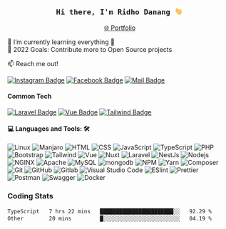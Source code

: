 <h3 align="center"><samp><strong>Hi there, I'm Ridho Danang </strong></samp> <img src="assets/images/waving-hand-joypixels.gif" width="20" alt="hi"></h3>
<p align="center"><a href="https://rdanang-dev.github.io" target="_blank">🌐 Portfolio</a>
</a></p>


🌱 I’m currently learning everything 🤣<br/>
🥅 2022 Goals: Contribute more to Open Source projects



:mailbox: Reach me out!

[![Instagram Badge](https://img.shields.io/badge/-@ikan__gondrong-e84393?style=for-the-badge&labelColor=e84393&logo=instagram&logoColor=white)](https://instagram.com/ikan_gondrong)
[![Facebook Badge](https://img.shields.io/badge/-rdanang-139ef8?style=for-the-badge&labelColor=139ef8&logo=facebook&logoColor=white)](https://www.facebook.com/ridho.iyoy)
[![Mail Badge](https://img.shields.io/badge/-rdanang.dev@gmail.com-c0392b?style=for-the-badge&labelColor=c0392b&logo=gmail&logoColor=white)](mailto:rdanang.dev@gmail.com)


#### Common Tech
[![Laravel Badge](https://img.shields.io/badge/-Laravel-ff2d20?style=for-the-badge&labelColor=black&logo=Laravel&logoColor=ff2d20)](https://laravel.com/)
[![Vue Badge](https://img.shields.io/badge/-VueJS-41b883?style=for-the-badge&labelColor=black&logo=Vue.js&logoColor=41b883)](https://v3.vuejs.org/) [![Tailwind Badge](https://img.shields.io/badge/-Tailwind-06b6d4?style=for-the-badge&labelColor=black&logo=tailwindcss&logoColor=06b6d4)](https://tailwindcss.com/)



#### 💻 Languages and Tools: 🛠️<br>

![Linux](https://img.shields.io/badge/-Linux-000000?style=flat&logo=Linux&logoColor=000000&labelColor=ffffff)
![Manjaro](https://img.shields.io/badge/-Manjaro-000000?style=flat&logo=Manjaro&logoColor=35bf5c)
![HTML](https://img.shields.io/badge/-HTML-000000?style=flat&logo=html5&logoColor=ffffff&labelColor=E34F26)
![CSS](https://img.shields.io/badge/-CSS-000000?style=flat&logo=css3&logoColor=ffffff&labelColor=1572B6) 
![JavaScript](https://img.shields.io/badge/-JavaScript-000000?style=flat&logo=javascript)
![TypeScript](https://img.shields.io/badge/-TypeScript-000000?style=flat&logo=TypeScript)
![PHP](https://img.shields.io/badge/-PHP-000000?style=flat&logo=php&labelColor=ffffff)
![Bootstrap](https://img.shields.io/badge/-Bootstrap-000000?style=flat&logo=bootstrap&logoColor=ffffff&labelColor=563D7C)
![Tailwind](https://img.shields.io/badge/-TailwindCSS-000000?style=flat&logo=Tailwindcss&logoColor=06b6d4&labelColor=ffffff)
![Vue](https://img.shields.io/badge/-Vue-000000?style=flat&logo=vue.js)
![Nuxt](https://img.shields.io/badge/-Nuxt-000000?style=flat&logo=Nuxt.js)
![Laravel](https://img.shields.io/badge/-Laravel-000000?style=flat&logo=Laravel&labelColor=ffffff)
![NestJs](https://img.shields.io/badge/-NestJS-000000?style=flat&logo=nestjs&labelColor=ffffff&logoColor=E0234E)
![Nodejs](https://img.shields.io/badge/-Nodejs-000000?style=flat&logo=Node.js&labelColor=ffffff)
![NGINX](https://img.shields.io/badge/-NGINX-000000?style=flat&logo=nginx&labelColor=ffffff&logoColor=009137)
![Apache](https://img.shields.io/badge/-Apache-000000?style=flat&logo=apache&labelColor=ffffff&logoColor=ce2127)
![MySQL](https://img.shields.io/badge/-MySQL-000000?style=flat&logo=mysql&labelColor=ffffff)
![mongodb](https://img.shields.io/badge/-MongoDB-000000?style=flat&logo=mongodb&labelColor=ffffff)
![NPM](https://img.shields.io/badge/-NPM-000000?style=flat&logo=npm&labelColor=ffffff)
![Yarn](https://img.shields.io/badge/-Yarn-000000?style=flat&logo=Yarn&labelColor=ffffff)
![Composer](https://img.shields.io/badge/-Composer-000000?style=flat&logo=Composer&labelColor=ffffff&logoColor=000000)
![Git](https://img.shields.io/badge/-Git-000000?style=flat&logo=git&logoColor=F05032&labelColor=ffffff)
![GitHub](https://img.shields.io/badge/-GitHub-000000?style=flat&logo=github&logoColor=000000&labelColor=ffffff)
![Gitlab](https://img.shields.io/badge/-GitLab-000000?style=flat&logo=Gitlab&logoColor=000000&labelColor=ffffff)
![Visual Studio Code](https://img.shields.io/badge/-VSCode-000000?style=flat&logo=visual-studio-code&labelColor=ffffff&logoColor=007ACC)
![ESlint](https://img.shields.io/badge/-ESlint-000000?style=flat&logo=ESlint&labelColor=4B32C3)
![Prettier](https://img.shields.io/badge/-Prettier-000000?style=flat&logo=Prettier&labelColor=4B32C3)
![Postman](https://img.shields.io/badge/-Postman-000000?style=flat&logo=Postman&labelColor=ffffff)
![Swagger](https://img.shields.io/badge/-swagger-000000?style=flat&logo=swagger&labelColorlogoColor=85EA2D)
![Docker](https://img.shields.io/badge/-Docker-000000?style=flat&logo=Docker&labelColor=ffffff&logoColor=2496ED)


### Coding Stats
<!--START_SECTION:waka-->

```text
TypeScript   7 hrs 22 mins   ███████████████████████░░   92.29 %
Other        20 mins         █░░░░░░░░░░░░░░░░░░░░░░░░   04.19 %
```

<!--END_SECTION:waka-->


<!---
rdanang-dev/rdanang-dev is a ✨ special ✨ repository because its `README.md` (this file) appears on your GitHub profile.
You can click the Preview link to take a look at your changes.
--->
